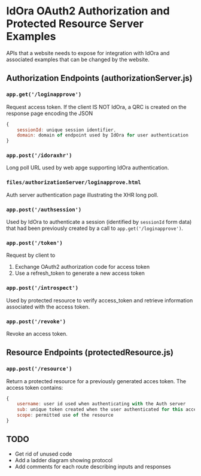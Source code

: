 # IdOra OAuth2 Authorization and Protected Resource Server Examples

APIs that a website needs to expose for integration with IdOra and associated examples that can be changed by the website.

## Authorization Endpoints (authorizationServer.js)

### `app.get('/loginapprove')`

Request access token. If the client IS NOT IdOra, a QRC is created on the response page encoding the JSON
```javascript
{
	sessionId: unique session identifier,
	domain: domain of endpoint used by IdOra for user authentication
}
```

### `app.post('/idoraxhr')`

Long poll URL used by web apge supporting IdOra authentication.

### `files/authorizationServer/loginapprove.html`

Auth server authentication page illustrating the XHR long poll.

### `app.post('/authsession')`

Used by IdOra to authenticate a session (identified by `sessionId` form data) that had been previously created by a call to `app.get('/loginapprove')`.

### `app.post('/token')`

Request by client to 

1. Exchange OAuth2 authorization code for access token
2. Use a refresh_token to generate a new access token


### `app.post('/introspect')`

Used by protected resource to verify access_token and retrieve information associated with the access token.

### `app.post('/revoke')`

Revoke an access token.

## Resource Endpoints (protectedResource.js)

### `app.post('/resource')`

Return a protected resource for a previously generated acces token. The access token contains:

```javascript
{
	username: user id used when authenticating with the Auth server
	sub: unique token created when the user authenticated for this access token
	scope: permitted use of the resource
}
```

## TODO

* Get rid of unused code
* Add a ladder diagram showing protocol
* Add comments for each route describing inputs and responses

